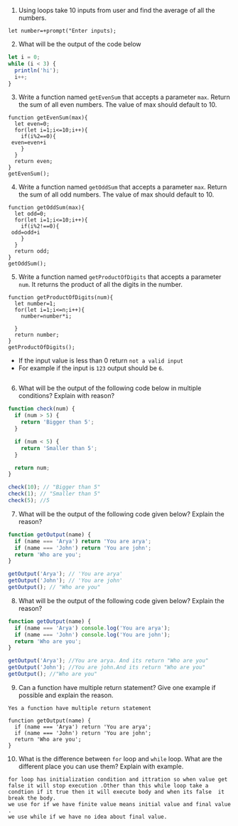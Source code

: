 1. Using loops take 10 inputs from user and find the average of all the numbers.
```
let number=+prompt("Enter inputs);

```

2. What will be the output of the code below

```js
let i = 0;
while (i < 3) {
  println('hi');
  i++;
}
```

3. Write a function named `getEvenSum` that accepts a parameter `max`. Return the sum of all even numbers. The value of max should default to 10.
```
function getEvenSum(max){
  let even=0;
  for(let i=1;i<=10;i++){
    if(i%2==0){
 even=even+i
    }
  }
  return even;
}
getEvenSum();

```
4. Write a function named `getOddSum` that accepts a parameter `max`. Return the sum of all odd numbers. The value of max should default to 10.
```
function getOddSum(max){
  let odd=0;
  for(let i=1;i<=10;i++){
    if(i%2!==0){
 odd=odd+i
    }
  }
  return odd;
}
getOddSum();
```

5. Write a function named `getProductOfDigits` that accepts a parameter `num`. It returns the product of all the digits in the number.
```
function getProductOfDigits(num){
  let number=1;
  for(let i=1;i<=n;i++){
    number=number*i;

  }
  return number;
}
getProductOfDigits();

```
- If the input value is less than 0 return `not a valid input`
- For example if the input is `123` output should be `6`.
```

```

6. What will be the output of the following code below in multiple conditions? Explain with reason?

```js
function check(num) {
  if (num > 5) {
    return 'Bigger than 5';
  }

  if (num < 5) {
    return 'Smaller than 5';
  }

  return num;
}

check(10); // "Bigger than 5"
check(1); // "Smaller than 5"
check(5); //5
```

7. What will be the output of the following code given below? Explain the reason?

```js
function getOutput(name) {
  if (name === 'Arya') return 'You are arya';
  if (name === 'John') return 'You are john';
  return 'Who are you';
}

getOutput('Arya'); // 'You are arya'
getOutput('John'); // 'You are john'
getOutput(); // "Who are you"
```

8. What will be the output of the following code given below? Explain the reason?

```js
function getOutput(name) {
  if (name === 'Arya') console.log('You are arya');
  if (name === 'John') console.log('You are john');
  return 'Who are you';
}

getOutput('Arya'); //You are arya. And its return "Who are you"
getOutput('John'); //You are john.And its return "Who are you"
getOutput(); //"Who are you"
```

9. Can a function have multiple return statement? Give one example if possible and explain the reason.
```
Yes a function have multiple return statement 

function getOutput(name) {
  if (name === 'Arya') return 'You are arya';
  if (name === 'John') return 'You are john';
  return 'Who are you';
}

```

10. What is the difference between `for` loop and `while` loop. What are the different place you can use them? Explain with example.
```
for loop has initialization condition and ittration so when value get false it will stop execution .Other than this while loop take a condtion if it true then it will execute body and when its false  it break the body.
we use for if we have finite value means initial value and final value .
we use while if we have no idea about final value.



```
